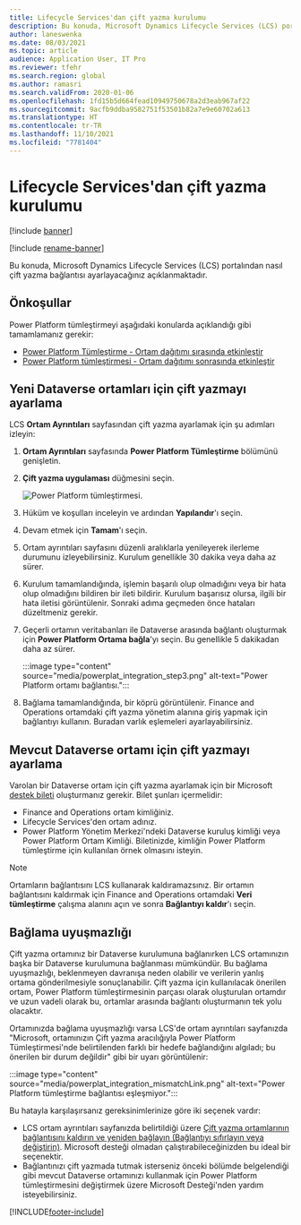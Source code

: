 ```yaml
---
title: Lifecycle Services'dan çift yazma kurulumu
description: Bu konuda, Microsoft Dynamics Lifecycle Services (LCS) portalından nasıl çift yazma bağlantısı ayarlayacağınız açıklanmaktadır.
author: laneswenka
ms.date: 08/03/2021
ms.topic: article
audience: Application User, IT Pro
ms.reviewer: tfehr
ms.search.region: global
ms.author: ramasri
ms.search.validFrom: 2020-01-06
ms.openlocfilehash: 1fd15b5d664fead10949750678a2d3eab967af22
ms.sourcegitcommit: 9acfb9ddba9582751f53501b82a7e9e60702a613
ms.translationtype: HT
ms.contentlocale: tr-TR
ms.lasthandoff: 11/10/2021
ms.locfileid: "7781404"
---
```

# <a name="dual-write-setup-from-lifecycle-services"></a>Lifecycle Services'dan çift yazma kurulumu

[!include [banner](../../includes/banner.md)]

[!include [rename-banner](~/includes/cc-data-platform-banner.md)]

Bu konuda, Microsoft Dynamics Lifecycle Services (LCS) portalından nasıl çift yazma bağlantısı ayarlayacağınız açıklanmaktadır.

## <a name="prerequisites"></a>Önkoşullar

Power Platform tümleştirmeyi aşağıdaki konularda açıklandığı gibi tamamlamanız gerekir:

+ [Power Platform Tümleştirme - Ortam dağıtımı sırasında etkinleştir](../../power-platform/enable-power-platform-integration.md#enable-during-deploy)
+ [Power Platform tümleştirmesi - Ortam dağıtımı sonrasında etkinleştir](../../power-platform/enable-power-platform-integration.md#enable-after-deploy)

## <a name="set-up-dual-write-for-new-dataverse-environments"></a>Yeni Dataverse ortamları için çift yazmayı ayarlama

LCS **Ortam Ayrıntıları** sayfasından çift yazma ayarlamak için şu adımları izleyin:

1. **Ortam Ayrıntıları** sayfasında **Power Platform Tümleştirme** bölümünü genişletin.

2. **Çift yazma uygulaması** düğmesini seçin.

    ![Power Platform tümleştirmesi.](media/powerplat_integration_step2.png)

3. Hüküm ve koşulları inceleyin ve ardından **Yapılandır**'ı seçin.

4. Devam etmek için **Tamam**'ı seçin.

5. Ortam ayrıntıları sayfasını düzenli aralıklarla yenileyerek ilerleme durumunu izleyebilirsiniz. Kurulum genellikle 30 dakika veya daha az sürer.  

6. Kurulum tamamlandığında, işlemin başarılı olup olmadığını veya bir hata olup olmadığını bildiren bir ileti bildirir. Kurulum başarısız olursa, ilgili bir hata iletisi görüntülenir. Sonraki adıma geçmeden önce hataları düzeltmeniz gerekir.

7. Geçerli ortamın veritabanları ile Dataverse arasında bağlantı oluşturmak için **Power Platform Ortama bağla**'yı seçin. Bu genellikle 5 dakikadan daha az sürer.

    :::image type="content" source="media/powerplat_integration_step3.png" alt-text="Power Platform ortamı bağlantısı.":::

8. Bağlama tamamlandığında, bir köprü görüntülenir. Finance and Operations ortamdaki çift yazma yönetim alanına giriş yapmak için bağlantıyı kullanın. Buradan varlık eşlemeleri ayarlayabilirsiniz.

## <a name="set-up-dual-write-for-an-existing-dataverse-environment"></a>Mevcut Dataverse ortamı için çift yazmayı ayarlama

Varolan bir Dataverse ortam için çift yazma ayarlamak için bir Microsoft [destek bileti](../../lifecycle-services/lcs-support.md) oluşturmanız gerekir. Bilet şunları içermelidir:

+ Finance and Operations ortam kimliğiniz.
+ Lifecycle Services'den ortam adınız.
+ Power Platform Yönetim Merkezi'ndeki Dataverse kuruluş kimliği veya Power Platform Ortam Kimliği. Biletinizde, kimliğin Power Platform tümleştirme için kullanılan örnek olmasını isteyin.

> [!NOTE]
> Ortamların bağlantısını LCS kullanarak kaldıramazsınız. Bir ortamın bağlantısını kaldırmak için Finance and Operations ortamdaki **Veri tümleştirme** çalışma alanını açın ve sonra **Bağlantıyı kaldır**'ı seçin.

## <a name="linking-mismatch"></a>Bağlama uyuşmazlığı

Çift yazma ortamınız bir Dataverse kurulumuna bağlanırken LCS ortamınızın başka bir Dataverse kurulumuna bağlanması mümkündür. Bu bağlama uyuşmazlığı, beklenmeyen davranışa neden olabilir ve verilerin yanlış ortama gönderilmesiyle sonuçlanabilir. Çift yazma için kullanılacak önerilen ortam, Power Platform tümleştirmesinin parçası olarak oluşturulan ortamdır ve uzun vadeli olarak bu, ortamlar arasında bağlantı oluşturmanın tek yolu olacaktır.

Ortamınızda bağlama uyuşmazlığı varsa LCS'de ortam ayrıntıları sayfanızda "Microsoft, ortamınızın Çift yazma aracılığıyla Power Platform Tümleştirmesi'nde belirtilenden farklı bir hedefe bağlandığını algıladı; bu önerilen bir durum değildir" gibi bir uyarı görüntülenir:

:::image type="content" source="media/powerplat_integration_mismatchLink.png" alt-text="Power Platform tümleştirme bağlantısı eşleşmiyor.":::

Bu hatayla karşılaşırsanız gereksinimlerinize göre iki seçenek vardır:

+ LCS ortam ayrıntıları sayfanızda belirtildiği üzere [Çift yazma ortamlarının bağlantısını kaldırın ve yeniden bağlayın (Bağlantıyı sıfırlayın veya değiştirin)](relink-environments.md#scenario-reset-or-change-linking). Microsoft desteği olmadan çalıştırabileceğinizden bu ideal bir seçenektir.  
+ Bağlantınızı çift yazmada tutmak isterseniz önceki bölümde belgelendiği gibi mevcut Dataverse ortamınızı kullanmak için Power Platform tümleştirmesini değiştirmek üzere Microsoft Desteği'nden yardım isteyebilirsiniz.  

[!INCLUDE[footer-include](../../../../includes/footer-banner.md)]
